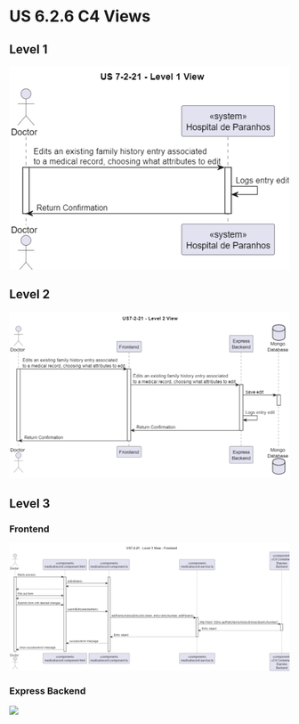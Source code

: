 # US 6.2.6 C4 Views
## Level 1
![](level-1/US7-2-21-level-1-view.png)
## Level 2
![](level-2/US7-2-21-level-2-view.png)
## Level 3
### Frontend
![](level-3/US7-2-21-level-3-view-frontend.png)
### Express Backend
![](level-3/US7-2-21/-level-3-view-express-backend.png)